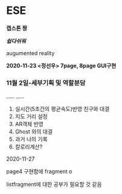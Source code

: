 # ESE

**캡스톤 짱**<br>

***쉽다쉬워***<br>

augumented reality 

**2020-11-23 <정선우> 7page, 8page GUI구현**

### 11월 2일-세부기획 및 역할분담

<img src="C:\Users\정선우\Downloads\Untitled.png" alt="Untitled (1)" style="zoom:25%;" />

<img src="C:\Users\정선우\Downloads\Untitled (1).png" alt="Untitled (1)" style="zoom:25%;" />



1. 실시간(5초간의 평균속도)반영 친구와 대결
2. 지도 거리 설정
3. AR객체 반영
4. Ghost 와의 대결
5. 과거 나의 기록
6. 칼로리계산?

2020-11-27

page4 구현함에 fragment o

listfragment에 대한 공부가 필요할 것 같음
